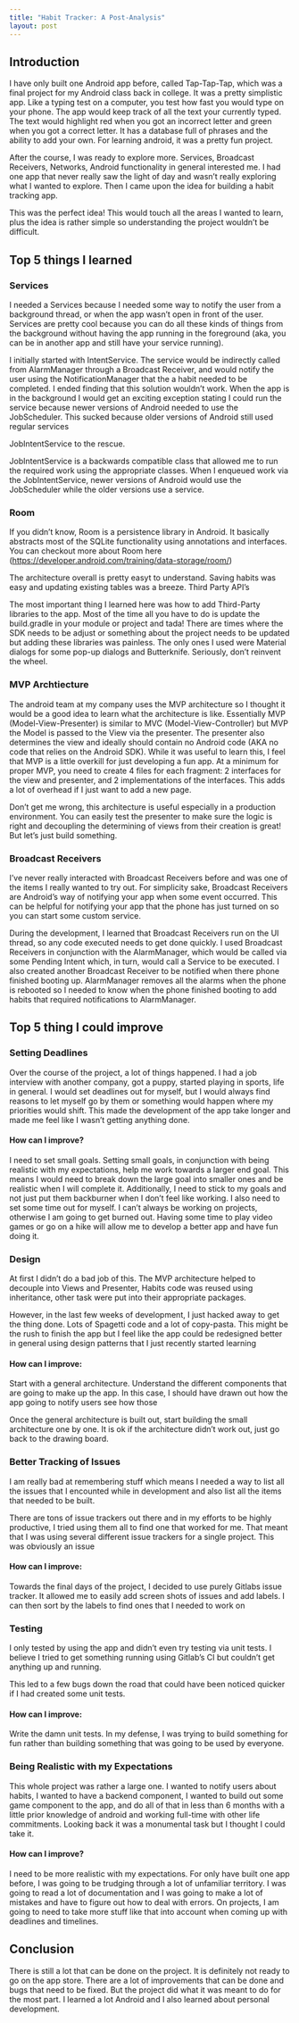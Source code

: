```yaml
---
title: "Habit Tracker: A Post-Analysis"
layout: post
---
```


## Introduction
I have only built one Android app before, called Tap-Tap-Tap, which was a final project for my Android class back in college. It was a pretty simplistic app. Like a typing test on a computer, you test how fast you would type on your phone. The app would keep track of all the text your currently typed. The text would highlight red when you got an incorrect letter and green when you got a correct letter. It has a database full of phrases and the ability to add your own. For learning android, it was a pretty fun project.

After the course, I was ready to explore more. Services, Broadcast Receivers, Networks, Android functionality in general interested me. I had one app that never really saw the light of day and wasn’t really exploring what I wanted to explore. Then I came upon the idea for building a habit tracking app.

This was the perfect idea! This would touch all the areas I wanted to learn, plus the idea is rather simple so understanding the project wouldn’t be difficult.

## Top 5 things I learned
### Services
I needed a Services because I needed some way to notify the user from a background thread, or when the app wasn’t open in front of the user. Services are pretty cool because you can do all these kinds of things from the background without having the app running in the foreground (aka, you can be in another app and still have your service running).

I initially started with IntentService. The service would be indirectly called from AlarmManager through a Broadcast Receiver, and would notify the user using the NotificationManager that the a habit needed to be completed. 
I ended finding that this solution wouldn’t work. When the app is in the background I would get an exciting exception stating I could run the service because newer versions of Android needed to use the JobScheduler. This sucked because older versions of Android still used regular services

JobIntentService to the rescue. 

JobIntentService is a backwards compatible class that allowed me to run the required work using the appropriate classes. When I enqueued work via the JobIntentService, newer versions of Android would use the JobScheduler while the older versions use a service.

### Room

If you didn’t know, Room is a persistence library in Android. It basically abstracts most of the SQLite functionality using annotations and interfaces. You can checkout more about Room here (https://developer.android.com/training/data-storage/room/)

The architecture overall is pretty easyt to understand. Saving habits was easy and updating existing tables was a breeze.
Third Party API’s	

The most important thing I learned here was how to add Third-Party libraries to the app. Most of the time all you have to do is update the build.gradle in your module or project and tada! There are times where the SDK needs to be adjust or something about the project needs to be updated but adding these libraries was painless. The only ones I used were Material dialogs for some pop-up dialogs and Butterknife.
Seriously, don’t reinvent the wheel.

### MVP Archtiecture

The android team at my company uses the MVP architecture so I thought it would be a good idea to learn what the architecture is like. Essentially MVP (Model-View-Presenter) is similar to MVC (Model-View-Controller) but MVP the Model is passed to the View via the presenter. The presenter also determines the view and ideally should contain no Android code (AKA no code that relies on the Android SDK).
While it was useful to learn this, I feel that MVP is a little overkill for just developing a fun app. At a minimum for proper MVP, you need to create 4 files for each fragment: 2 interfaces for the view and presenter, and 2 implementations of the interfaces. This adds a lot of overhead if I just want to add a new page.

Don’t get me wrong, this architecture is useful especially in a production environment. You can easily test the presenter to make sure the logic is right and decoupling the determining of views from their creation is great! But let’s just build something.

### Broadcast Receivers

I’ve never really interacted with Broadcast Receivers before and was one of the items I really wanted to try out. For simplicity sake, Broadcast Receivers are Android’s way of notifying your app when some event occurred. This can be helpful for notifying your app that the phone has just turned on so you can start some custom service.

During the development, I learned that Broadcast Receivers run on the UI thread, so any code executed needs to get done quickly. I used Broadcast Receivers in conjunction with the AlarmManager, which would be called via some Pending Intent which, in turn, would call a Service to be executed. I also created another Broadcast Receiver to be notified when there phone finished booting up. AlarmManager removes all the alarms when the phone is rebooted so I needed to know when the phone finished booting to add habits that required notifications to AlarmManager.

## Top 5 thing I could improve

### Setting Deadlines

Over the course of the project, a lot of things happened. I had a job interview with another company, got a puppy, started playing in sports, life in general. I would set deadlines out for myself, but I would always find reasons to let myself go by them or something would happen where my priorities would shift. This made the development of the app take longer and made me feel like I wasn’t getting anything done.

#### How can I improve?
I need to set small goals. Setting small goals, in conjunction with being realistic with my expectations, help me work towards a larger end goal. This means I would need to break down the large goal into smaller ones and be realistic when I will complete it. Additionally, I need to stick to my goals and not just put them backburner when I don’t feel like working.
I also need to set some time out for myself. I can’t always be working on projects, otherwise I am going to get burned out. Having some time to play video games or go on a hike will allow me to develop a better app and have fun doing it.


### Design
At first I didn’t do a bad job of this. The MVP architecture helped to decouple into Views and Presenter, Habits code was reused using inheritance, other task were put into their appropriate packages.

However, in the last few weeks of development, I just hacked away to get the thing done. Lots of Spagetti code and a lot of copy-pasta. This might be the rush to finish the app but I feel like the app could be redesigned better in general using design patterns that I just recently started learning

#### How can I improve:
Start with a general architecture. Understand the different components that are going to make up the app. In this case, I should have drawn out how the app going to notify users see how those

Once the general architecture is built out, start building the small architecture one by one. It is ok if the architecture didn’t work out, just go back to the drawing board.

### Better Tracking of Issues
I am really bad at remembering stuff which means I needed a way to list all the issues that I encounted while in development and also list all the items that needed to be built. 

There are tons of issue trackers out there and in my efforts to be highly productive, I tried using them all to find one that worked for me. That meant that I was using several different issue trackers for a single project. This was obviously an issue

#### How can I improve:

Towards the final days of the project, I decided to use purely Gitlabs issue tracker. It allowed me to easily add screen shots of issues and add labels. I can then sort by the labels to find ones that I needed to work on

### Testing

I only tested by using the app and didn’t even try testing via unit tests. I believe I tried to get something running using Gitlab’s CI but couldn’t get anything up and running.

This led to a few bugs down the road that could have been noticed quicker if I had created some unit tests. 
#### How can I improve:

Write the damn unit tests. In my defense, I was trying to build something for fun rather than building something that was going to be used by everyone.

### Being Realistic with my Expectations

This whole project was rather a large one. I wanted to notify users about habits, I wanted to have a backend component, I wanted to build out some game component to the app, and do all of that in less than 6 months with a little prior knowledge of android and working full-time with other life commitments. Looking back it was a monumental task but I thought I could take it.

#### How can I improve?

I need to be more realistic with my expectations. For only have built one app before, I was going to be trudging through a lot of unfamiliar territory. I was going to read a lot of documentation and I was going to make a lot of mistakes and have to figure out how to deal with errors. On projects, I am going to need to take more stuff like that into account when coming up with deadlines and timelines.

## Conclusion
There is still a lot that can be done on the project. It is definitely not ready to go on the app store. There are a lot of improvements that can be done and bugs that need to be fixed. But the project did what it was meant to do for the most part. I learned a lot Android and I also learned about personal development.
